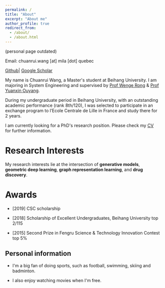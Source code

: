 ```yaml
---
permalink: /
title: "About"
excerpt: "About me"
author_profile: true
redirect_from: 
  - /about/
  - /about.html
---
```


(personal page outdated)

Email: chuanrui.wang [at] mila [dot] quebec

[Github](https://github.com/wang-cr)| [Google Scholar]([https://github.com/wang-cr](https://scholar.google.com/citations?user=QziSsnIAAAAJ&hl=en&oi=ao))


My name is Chuanrui Wang, a Master's student at Beihang University. I am majoring in System Engineering and supervised by [Prof Wenge Rong](https://wgrong.github.io/) & [Prof Yuanxin Ouyang](http://scse.buaa.edu.cn/info/1078/7375.htm). 

During my undergraduate period in Beihang University, with an outstanding academic performance (rank 8th/120), I was selected to participate in an exchange program to l’Ecole Centrale de Lille in France and study there for 2 years.

I am currently looking for a PhD's research position. Please check my [CV](/files/CS.pdf) for further information.

Research Interests
======

My research interests lie at the intersection of **generative models**, **geometric deep learning**, **graph representation learning**, and **drug discovery**.


Awards
======

* \[2019] CSC scholarship

* \[2018] Scholarship of Excellent Undergraduates, Beihang University     top 2/115

* \[2015] Second Prize in Fengru Science & Technology Innovation Contest   top 5%



Personal information
------
* I'm a big fan of doing sports, such as football, swimming, skiing and badminton. 

* I also enjoy watching movies when I'm free.
